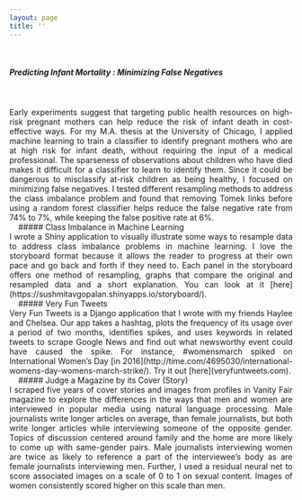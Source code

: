 ```yaml
---
layout: page
title: ''
---
```

&nbsp;
&nbsp;
&nbsp;
&nbsp;

##### Predicting Infant Mortality : Minimizing False Negatives 
&nbsp;
<div style="text-align:justify" font size = '2'>Early experiments suggest that targeting public health resources on high-risk pregnant mothers can help reduce the risk of infant death in cost-effective ways. For my M.A. thesis at the University of Chicago, I applied machine learning to train a classifier to identify pregnant mothers who are at high risk for infant death, without requiring the input of a medical professional. The sparseness of observations about children who have died makes it difficult for a classifier to learn to identify them. Since it could be dangerous to misclassify at-risk children as being healthy, I focused on minimizing false negatives. I tested different resampling methods to address the class imbalance problem and found that removing Tomek links before using a random forest classifier helps reduce the false negative rate from 74% to 7%, while keeping the false positive rate at 6%. </div>
&nbsp;
&nbsp;
##### Class Imbalance in Machine Learning
&nbsp;
<div style="text-align:justify" font size = '2'>I wrote a Shiny application to visually illustrate some ways to resample data to address class imbalance problems in machine learning. I love the storyboard format because it allows the reader to progress at their own pace and go back and forth if they need to. Each panel in the storyboard offers one method of resampling, graphs that compare the original and resampled data and a short explanation. You can look at it [here](https://sushmitavgopalan.shinyapps.io/storyboard/). </div>
&nbsp;
&nbsp;
##### Very Fun Tweets
&nbsp;
<div style="text-align:justify" font size = '2'>Very Fun Tweets is a Django application that I wrote with my friends Haylee and Chelsea. Our app takes a hashtag, plots the frequency of its usage over a period of two months, identifies spikes, and uses keywords in related tweets to scrape Google News and find out what newsworthy event could have caused the spike. For instance, #womensmarch spiked on International Women’s Day [in 2016](http://time.com/4695030/international-womens-day-womens-march-strike/). Try it out [here](veryfuntweets.com). </div>
&nbsp;
&nbsp;
##### Judge a Magazine by its Cover (Story)
&nbsp;
<div style="text-align:justify" font size = '2'>I scraped five years of cover stories and images from profiles in Vanity Fair magazine to explore the differences in the ways that men and women are interviewed in popular media using natural language processing. Male journalists write longer articles on average, than female journalists, but both write longer articles while interviewing someone of the opposite gender. Topics of discussion centered around family and the home are more likely to come up with same-gender pairs. Male journalists interviewing women are twice as likely to reference a part of the interviewee’s body as are female journalists interviewing men. Further, I used a residual neural net to score associated images on a scale of 0 to 1 on sexual content. Images of women consistently scored higher on this scale than men. </div>


